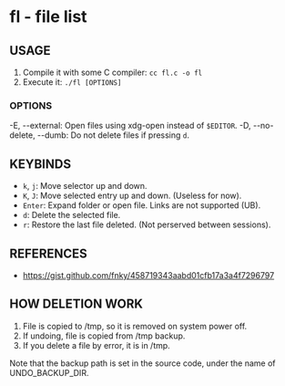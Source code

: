# fl - file list

## USAGE
1. Compile it with some C compiler: `cc fl.c -o fl`
2. Execute it: `./fl [OPTIONS]`

### OPTIONS
-E,  --external: Open files using xdg-open instead of `$EDITOR`.
-D, --no-delete, --dumb: Do not delete files if pressing `d`.

## KEYBINDS

- `k`, `j`: Move selector up and down.
- `K`, `J`: Move selected entry up and down. (Useless for now).
- `Enter`: Expand folder or open file. Links are not supported (UB).
- `d`: Delete the selected file.
- `r`: Restore the last file deleted. (Not perserved between sessions).

## REFERENCES
- https://gist.github.com/fnky/458719343aabd01cfb17a3a4f7296797

## HOW DELETION WORK
1. File is copied to /tmp, so it is removed on system power off.
2. If undoing, file is copied from /tmp backup.
3. If you delete a file by error, it is in /tmp.

Note that the backup path is set in the source code, under the name
of UNDO_BACKUP_DIR.
